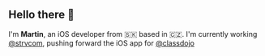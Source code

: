 ## Hello there 👋

I'm **Martin**, an iOS developer from 🇸🇰 based in 🇨🇿. I'm currently working [@strvcom](https://github.com/strvcom), pushing forward the iOS app for [@classdojo](https://github.com/classdojo)

